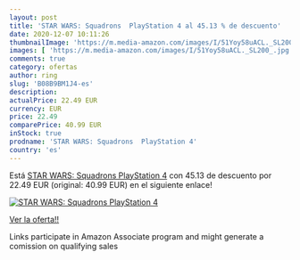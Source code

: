 ```yaml
---
layout: post
title: 'STAR WARS: Squadrons  PlayStation 4 al 45.13 % de descuento'
date: 2020-12-07 10:11:26
thumbnailImage: 'https://m.media-amazon.com/images/I/51Yoy58uACL._SL200_.jpg'
images: [ 'https://m.media-amazon.com/images/I/51Yoy58uACL._SL200_.jpg' ]
comments: true
category: ofertas
author: ring
slug: 'B08B9BM1J4-es'
description:
actualPrice: 22.49 EUR
currency: EUR
price: 22.49
comparePrice: 40.99 EUR
inStock: true
prodname: 'STAR WARS: Squadrons  PlayStation 4'
country: 'es'
---
```


Está [STAR WARS: Squadrons  PlayStation 4](https://www.amazon.es/dp/B08B9BM1J4/?tag=tolees-21) con 45.13 de descuento por 22.49 EUR (original: 40.99 EUR) en el siguiente enlace!

[![STAR WARS: Squadrons  PlayStation 4](https://m.media-amazon.com/images/I/51Yoy58uACL._SL200_.jpg)](https://www.amazon.es/dp/B08B9BM1J4/?tag=tolees-21)

[Ver la oferta!!](https://www.amazon.es/dp/B08B9BM1J4/?tag=tolees-21)

Links participate in Amazon Associate program and might generate a comission on qualifying sales


